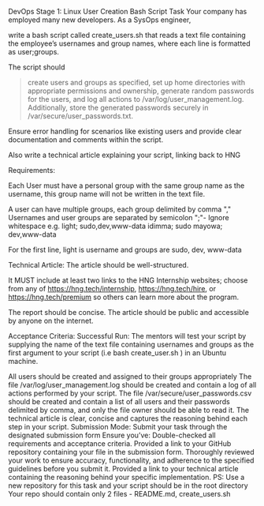 DevOps Stage 1: Linux User Creation Bash Script
Task
Your company has employed many new developers. As a SysOps engineer, 

write a bash script called create_users.sh 
that reads a text file containing the employee’s usernames and group names, where each line is formatted as user;groups.


The script should 

  > create users and groups as specified,
  > set up home directories with appropriate permissions and ownership,
  > generate random passwords for the users,
  > and log all actions to /var/log/user_management.log.
  > Additionally, store the generated passwords securely in /var/secure/user_passwords.txt.

Ensure error handling for scenarios like existing users and provide clear documentation and comments within the script.

Also write a technical article explaining your script, linking back to HNG

Requirements:

Each User must have a personal group with the same group name as the username, this group name will not be written in the text file.

  A user can have multiple groups, each group delimited by comma ","
  Usernames and user groups are separated by semicolon ";"- Ignore whitespace
  e.g.
  light; sudo,dev,www-data
  idimma; sudo
  mayowa; dev,www-data

For the first line, light is username and groups are sudo, dev, www-data

Technical Article: The article should be well-structured.

It MUST include at least two links to the HNG Internship websites; choose from any of https://hng.tech/internship, https://hng.tech/hire, or https://hng.tech/premium so others can learn more about the program.

The report should be concise.
The article should be public and accessible by anyone on the internet.

Acceptance Criteria:
Successful Run: The mentors will test your script by supplying the name of the text file containing usernames and groups as the first argument to your script (i.e bash create_user.sh <name-of-text-file> ) in an Ubuntu machine.

All users should be created and assigned to their groups appropriately
The file /var/log/user_management.log should be created and contain a log of all actions performed by your script.
The file /var/secure/user_passwords.csv should be created and contain a list of all users and their passwords delimited by comma, and only the file owner should be able to read it.
The technical article is clear, concise and captures the reasoning behind each step in your script.
Submission Mode:
Submit your task through the designated submission form Ensure you’ve:
Double-checked all requirements and acceptance criteria.
Provided a link to your GitHub repository containing your file in the submission form.
Thoroughly reviewed your work to ensure accuracy, functionality, and adherence to the specified guidelines before you submit it.
Provided a link to your technical article containing the reasoning behind your specific implementation.
PS:
Use a new repository for this task and your script should be in the root directory
Your repo should contain only 2 files - README.md, create_users.sh
